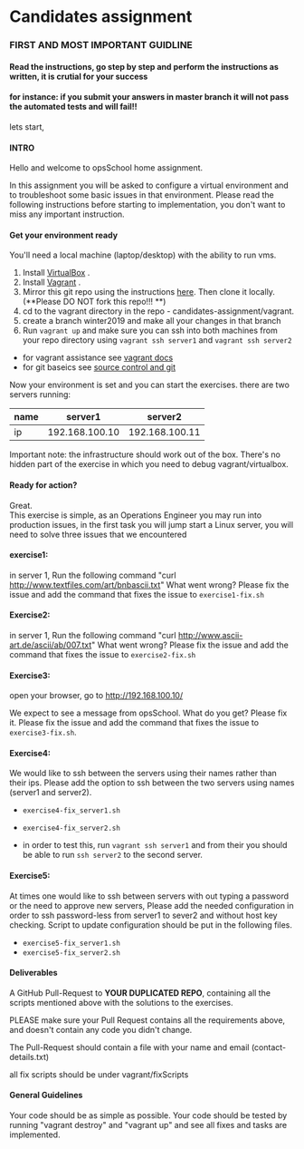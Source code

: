 #  Candidates assignment

### FIRST AND MOST IMPORTANT GUIDLINE
#### Read the instructions, go step by step and perform the instructions as written, it is crutial for your success
#### for instance: if you submit your answers in master branch it will not pass the automated tests and will fail!!
lets start,

#### INTRO
Hello and welcome to opsSchool home assignment.

In this assignment you will be asked to configure a virtual environment and to troubleshoot some basic issues in that environment.
Please read the following instructions before starting to implementation, you don't want to miss any important instruction.

#### Get your environment ready
You'll need a local machine (laptop/desktop) with the ability to run vms.

1. Install [VirtualBox](<https://www.virtualbox.org/>) .
1. Install [Vagrant](<https://www.vagrantup.com/>) .
1. Mirror this git repo using the instructions [here](https://help.github.com/articles/duplicating-a-repository). Then clone it locally. (**Please DO NOT fork this repo!!! **)
1. cd to the vagrant directory in the repo  - candidates-assignment/vagrant.
1. create a branch winter2019 and make all your changes in that branch
1. Run `vagrant up` and make sure you can ssh into both machines from your repo directory using `vagrant ssh server1` and `vagrant ssh server2`

* for vagrant assistance see [vagrant docs](https://www.vagrantup.com/docs/)
* for git baseics see [source control and git](https://www.youtube.com/watch?v=0K7H1IZYBbY&list=PL5RUAh-dTK1_-j7BHEe9t9Z_TMuNUq2n6)

Now your environment is set and you can start the exercises.
there are two servers running:

name|server1|server2
----|-------|-------
ip  |192.168.100.10|192.168.100.11

Important note: the infrastructure should work out of the box. There's no hidden part of the exercise in which you need to debug vagrant/virtualbox.

#### Ready for action?

Great.  
This exercise is simple, as an Operations Engineer you may run into production issues, in the first task you will jump start a Linux server, you will need to solve three issues that we encountered
#### exercise1:
in server 1, 
Run the following command "curl http://www.textfiles.com/art/bnbascii.txt"
What went wrong?
Please fix the issue and add the command that fixes the issue to  `exercise1-fix.sh`

#### Exercise2:
in server 1, 
Run the following command "curl http://www.ascii-art.de/ascii/ab/007.txt"
What went wrong?
Please fix the issue and add the command that fixes the issue to  `exercise2-fix.sh`

#### Exercise3:
open your browser, go to http://192.168.100.10/

We expect to see a message from opsSchool.
What do you get?
Please fix it.
Please fix the issue and add the command that fixes the issue to  `exercise3-fix.sh`.


#### Exercise4:
We would like to ssh between the servers using their names rather than their ips.
Please add the option to ssh between the two servers using names (server1 and server2).

* `exercise4-fix_server1.sh`
* `exercise4-fix_server2.sh`

* in order to test this, run `vagrant ssh server1` and from their you should be able to run `ssh server2` to the second server.

#### Exercise5:
At times one would like to ssh between servers with out typing a password or the need to approve new servers,
Please add the needed configuration in order to ssh password-less from server1 to sever2 and without host key checking.
Script to update configuration should be put in the following files.

* `exercise5-fix_server1.sh`
* `exercise5-fix_server2.sh`

#### Deliverables
A GitHub Pull-Request to **YOUR DUPLICATED REPO**, containing all the scripts mentioned above with the solutions to the exercises.

PLEASE make sure your Pull Request contains all the requirements above, and doesn't contain any code you didn't change.

The Pull-Request should contain a file with your name and email (contact-details.txt) 

all fix scripts should be under vagrant/fixScripts

#### General Guidelines
Your code should be as simple as possible.
Your code should be tested by running "vagrant destroy" and "vagrant up" and see all fixes and tasks are implemented.

